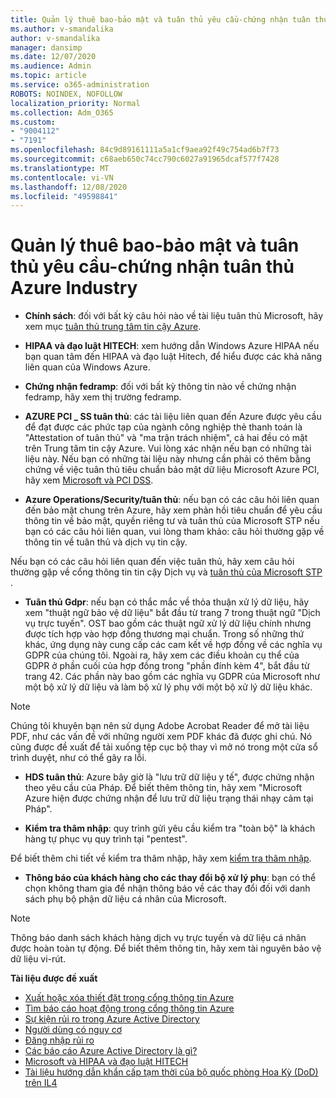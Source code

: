 ```yaml
---
title: Quản lý thuê bao-bảo mật và tuân thủ yêu cầu-chứng nhận tuân thủ Azure Industry
ms.author: v-smandalika
author: v-smandalika
manager: dansimp
ms.date: 12/07/2020
ms.audience: Admin
ms.topic: article
ms.service: o365-administration
ROBOTS: NOINDEX, NOFOLLOW
localization_priority: Normal
ms.collection: Adm_O365
ms.custom:
- "9004112"
- "7191"
ms.openlocfilehash: 84c9d89161111a5a1cf9aea92f49c754ad6b7f73
ms.sourcegitcommit: c68aeb650c74cc790c6027a91965dcaf577f7428
ms.translationtype: MT
ms.contentlocale: vi-VN
ms.lasthandoff: 12/08/2020
ms.locfileid: "49598841"
---
```

# <a name="subscription-management---security-and-compliance-requests---azure-industry-compliance-accreditation"></a>Quản lý thuê bao-bảo mật và tuân thủ yêu cầu-chứng nhận tuân thủ Azure Industry

- **Chính sách**: đối với bất kỳ câu hỏi nào về tài liệu tuân thủ Microsoft, hãy xem mục [tuân thủ trung tâm tin cậy Azure](https://docs.microsoft.com/compliance/regulatory/offering-SOC).

- **HIPAA và đạo luật HITECH**: xem hướng dẫn Windows Azure HIPAA nếu bạn quan tâm đến HIPAA và đạo luật Hitech, để hiểu được các khả năng liên quan của Windows Azure.

- **Chứng nhận fedramp**: đối với bất kỳ thông tin nào về chứng nhận fedramp, hãy xem thị trường fedramp.

- **AZURE PCI _ SS tuân thủ**: các tài liệu liên quan đến Azure được yêu cầu để đạt được các phức tạp của ngành công nghiệp thẻ thanh toán là "Attestation of tuân thủ" và "ma trận trách nhiệm", cả hai đều có mặt trên Trung tâm tin cậy Azure. Vui lòng xác nhận nếu bạn có những tài liệu này. Nếu bạn có những tài liệu này nhưng cần phải có thêm bằng chứng về việc tuân thủ tiêu chuẩn bảo mật dữ liệu Microsoft Azure PCI, hãy xem [Microsoft và PCI DSS](https://docs.microsoft.com/compliance/regulatory/offering-PCI-DSS).

- **Azure Operations/Security/tuân thủ**: nếu bạn có các câu hỏi liên quan đến bảo mật chung trên Azure, hãy xem phản hồi tiêu chuẩn để yêu cầu thông tin về bảo mật, quyền riêng tư và tuân thủ của Microsoft STP nếu bạn có các câu hỏi liên quan, vui lòng tham khảo: câu hỏi thường gặp về thông tin về tuân thủ và dịch vụ tin cậy.

Nếu bạn có các câu hỏi liên quan đến việc tuân thủ, hãy xem câu hỏi thường gặp về cổng thông tin tin cậy Dịch vụ và [tuân thủ của Microsoft STP](https://www.microsoft.com/trust-center/compliance/compliance-overview) .

- **Tuân thủ Gdpr**: nếu bạn có thắc mắc về thỏa thuận xử lý dữ liệu, hãy xem "thuật ngữ bảo vệ dữ liệu" bắt đầu từ trang 7 trong thuật ngữ "Dịch vụ trực tuyến". OST bao gồm các thuật ngữ xử lý dữ liệu chính nhưng được tích hợp vào hợp đồng thương mại chuẩn. Trong số những thứ khác, ứng dụng này cung cấp các cam kết về hợp đồng về các nghĩa vụ GDPR của chúng tôi. Ngoài ra, hãy xem các điều khoản cụ thể của GDPR ở phần cuối của hợp đồng trong "phần đính kèm 4", bắt đầu từ trang 42. Các phần này bao gồm các nghĩa vụ GDPR của Microsoft như một bộ xử lý dữ liệu và làm bộ xử lý phụ với một bộ xử lý dữ liệu khác.

> [!NOTE]
> Chúng tôi khuyên bạn nên sử dụng Adobe Acrobat Reader để mở tài liệu PDF, như các vấn đề với những người xem PDF khác đã được ghi chú. Nó cũng được đề xuất để tải xuống tệp cục bộ thay vì mở nó trong một cửa sổ trình duyệt, như có thể gây ra lỗi.

- **HDS tuân thủ**: Azure bây giờ là "lưu trữ dữ liệu y tế", được chứng nhận theo yêu cầu của Pháp. Để biết thêm thông tin, hãy xem "Microsoft Azure hiện được chứng nhận để lưu trữ dữ liệu trạng thái nhạy cảm tại Pháp".

- **Kiểm tra thâm nhập**: quy trình gửi yêu cầu kiểm tra "toàn bộ" là khách hàng tự phục vụ quy trình tại "pentest".

Để biết thêm chi tiết về kiểm tra thâm nhập, hãy xem [kiểm tra thâm nhập](https://docs.microsoft.com/azure/security/fundamentals/pen-testing).

- **Thông báo của khách hàng cho các thay đổi bộ xử lý phụ**: bạn có thể chọn không tham gia để nhận thông báo về các thay đổi đối với danh sách phụ bộ phận dữ liệu cá nhân của Microsoft.

> [!NOTE]
> Thông báo danh sách khách hàng dịch vụ trực tuyến và dữ liệu cá nhân được hoàn toàn tự động. Để biết thêm thông tin, hãy xem tài nguyên bảo vệ dữ liệu vi-rút.

**Tài liệu được đề xuất**

- [Xuất hoặc xóa thiết đặt trong cổng thông tin Azure](https://docs.microsoft.com/azure/azure-portal/set-preferences)
- [Tìm báo cáo hoạt động trong cổng thông tin Azure](https://docs.microsoft.com/azure/active-directory/reports-monitoring/howto-find-activity-reports)
- [Sự kiện rủi ro trong Azure Active Directory](https://docs.microsoft.com/azure/active-directory/identity-protection/overview-identity-protection)
- [Người dùng có nguy cơ](https://docs.microsoft.com/azure/active-directory/identity-protection/overview-identity-protection)
- [Đăng nhập rủi ro](https://docs.microsoft.com/azure/active-directory/identity-protection/overview-identity-protection)
- [Các báo cáo Azure Active Directory là gì?](https://docs.microsoft.com/azure/active-directory/reports-monitoring/overview-reports)
- [Microsoft và HIPAA và đạo luật HITECH](https://docs.microsoft.com/compliance/regulatory/offering-hipaa-hitech)
- [Tài liệu hướng dẫn khẩn cấp tạm thời của bộ quốc phòng Hoa Kỳ (DoD) trên IL4](https://docs.microsoft.com/compliance/regulatory/offering-DoD-DISA-L2-L4-L5)













